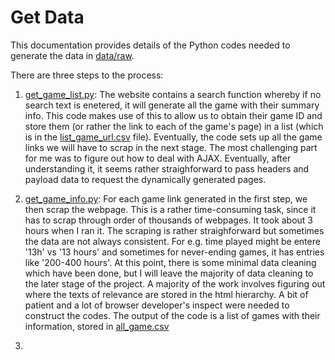 # Get Data

This documentation provides details of the Python codes needed to generate the data in [data/raw](https://github.com/gimseng/game_stats/blob/master/data/raw).

There are three steps to the process:
1. [get_game_list.py](https://github.com/gimseng/game_stats/blob/master/src/data/get_game_list.py): 
The website contains a search function whereby if no search text is enetered, it will generate all the game with their summary info. This code makes use of this to allow us to obtain their game ID and store them (or rather the link to each of the game's page) in a list (which is in the [list_game_url.csv](https://github.com/gimseng/game_stats/blob/master/data/interim/list_game_url.csv) file). Eventually, the code sets up all the game links we will have to scrap in the next stage. The most challenging part for me was to figure out how to deal with AJAX. Eventually, after understanding it, it seems rather straighforward to pass headers and payload data to request the dynamically generated pages.

2. [get_game_info.py](https://github.com/gimseng/game_stats/blob/master/src/data/get_game_info.py): 
For each game link generated in the first step, we then scrap the webpage. This is a rather time-consuming task, since it has to scrap through order of thousands of webpages. It took about 3 hours when I ran it. The scraping is rather straighforward but sometimes the data are not always consistent. For e.g. time played might be entere '13h' vs '13 hours' and sometimes for never-ending games, it has entries like '200-400 hours'. At this point, there is some minimal data cleaning which have been done, but I will leave the majority of data cleaning to the later stage of the project. A majority of the work involves figuring out where the texts of relevance are stored in the html hierarchy. A bit of patient and a lot of browser developer's inspect were needed to construct the codes. The output of the code is a list of games with their information, stored in [all_game.csv](https://github.com/gimseng/game_stats/blob/master/data/raw/all_game.csv)


3.
